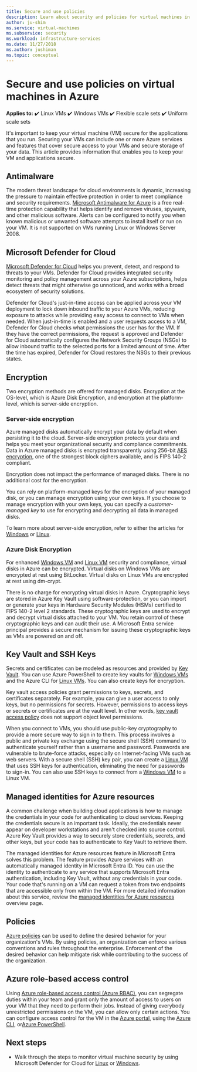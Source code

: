 ```yaml
---
title: Secure and use policies
description: Learn about security and policies for virtual machines in Azure.
author: ju-shim
ms.service: virtual-machines
ms.subservice: security
ms.workload: infrastructure-services
ms.date: 11/27/2018
ms.author: jushiman
ms.topic: conceptual
---
```


# Secure and use policies on virtual machines in Azure

**Applies to:** :heavy_check_mark: Linux VMs :heavy_check_mark: Windows VMs :heavy_check_mark: Flexible scale sets :heavy_check_mark: Uniform scale sets

It's important to keep your virtual machine (VM) secure for the applications that you run. Securing your VMs can include one or more Azure services and features that cover secure access to your VMs and secure storage of your data. This article provides information that enables you to keep your VM and applications secure.

## Antimalware

The modern threat landscape for cloud environments is dynamic, increasing the pressure to maintain effective protection in order to meet compliance and security requirements. [Microsoft Antimalware for Azure](../security/fundamentals/antimalware.md) is a free real-time protection capability that helps identify and remove viruses, spyware, and other malicious software. Alerts can be configured to notify you when known malicious or unwanted software attempts to install itself or run on your VM. It is not supported on VMs running Linux or Windows Server 2008.

## Microsoft Defender for Cloud

[Microsoft Defender for Cloud](../security-center/security-center-introduction.md) helps you prevent, detect, and respond to threats to your VMs. Defender for Cloud provides integrated security monitoring and policy management across your Azure subscriptions, helps detect threats that might otherwise go unnoticed, and works with a broad ecosystem of security solutions.

Defender for Cloud's just-in-time access can be applied across your VM deployment to lock down inbound traffic to your Azure VMs, reducing exposure to attacks while providing easy access to connect to VMs when needed. When just-in-time is enabled and a user requests access to a VM, Defender for Cloud checks what permissions the user has for the VM. If they have the correct permissions, the request is approved and Defender for Cloud automatically configures the Network Security Groups (NSGs) to allow inbound traffic to the selected ports for a limited amount of time. After the time has expired, Defender for Cloud restores the NSGs to their previous states. 

## Encryption

Two encryption methods are offered for managed disks. Encryption at the OS-level, which is Azure Disk Encryption, and encryption at the platform-level, which is server-side encryption.

### Server-side encryption

Azure managed disks automatically encrypt your data by default when persisting it to the cloud. Server-side encryption protects your data and helps you meet your organizational security and compliance commitments. Data in Azure managed disks is encrypted transparently using 256-bit [AES encryption](https://en.wikipedia.org/wiki/Advanced_Encryption_Standard), one of the strongest block ciphers available, and is FIPS 140-2 compliant.

Encryption does not impact the performance of managed disks. There is no additional cost for the encryption.

You can rely on platform-managed keys for the encryption of your managed disk, or you can manage encryption using your own keys. If you choose to manage encryption with your own keys, you can specify a *customer-managed key* to use for encrypting and decrypting all data in managed disks. 

To learn more about server-side encryption, refer to either the articles for [Windows](./disk-encryption.md) or [Linux](./disk-encryption.md).

### Azure Disk Encryption

For enhanced [Windows VM](windows/disk-encryption-overview.md) and [Linux VM](linux/disk-encryption-overview.md) security and compliance, virtual disks in Azure can be encrypted. Virtual disks on Windows VMs are encrypted at rest using BitLocker. Virtual disks on Linux VMs are encrypted at rest using dm-crypt. 

There is no charge for encrypting virtual disks in Azure. Cryptographic keys are stored in Azure Key Vault using software-protection, or you can import or generate your keys in Hardware Security Modules (HSMs) certified to FIPS 140-2 level 2 standards. These cryptographic keys are used to encrypt and decrypt virtual disks attached to your VM. You retain control of these cryptographic keys and can audit their use. A Microsoft Entra service principal provides a secure mechanism for issuing these cryptographic keys as VMs are powered on and off.

## Key Vault and SSH Keys

Secrets and certificates can be modeled as resources and provided by [Key Vault](../key-vault/general/basic-concepts.md). You can use Azure PowerShell to create key vaults for [Windows VMs](windows/key-vault-setup.md) and the Azure CLI for [Linux VMs](linux/key-vault-setup.md). You can also create keys for encryption.

Key vault access policies grant permissions to keys, secrets, and certificates separately. For example, you can give a user access to only keys, but no permissions for secrets. However, permissions to access keys or secrets or certificates are at the vault level. In other words, [key vault access policy](../key-vault/general/security-features.md) does not support object level permissions.

When you connect to VMs, you should use public-key cryptography to provide a more secure way to sign in to them. This process involves a public and private key exchange using the secure shell (SSH) command to authenticate yourself rather than a username and password. Passwords are vulnerable to brute-force attacks, especially on Internet-facing VMs such as web servers. With a secure shell (SSH) key pair, you can create a [Linux VM](linux/mac-create-ssh-keys.md) that uses SSH keys for authentication, eliminating the need for passwords to sign-in. You can also use SSH keys to connect from a [Windows VM](linux/ssh-from-windows.md) to a Linux VM.

## Managed identities for Azure resources

A common challenge when building cloud applications is how to manage the credentials in your code for authenticating to cloud services. Keeping the credentials secure is an important task. Ideally, the credentials never appear on developer workstations and aren't checked into source control. Azure Key Vault provides a way to securely store credentials, secrets, and other keys, but your code has to authenticate to Key Vault to retrieve them. 

The managed identities for Azure resources feature in Microsoft Entra solves this problem. The feature provides Azure services with an automatically managed identity in Microsoft Entra ID. You can use the identity to authenticate to any service that supports Microsoft Entra authentication, including Key Vault, without any credentials in your code.  Your code that's running on a VM can request a token from two endpoints that are accessible only from within the VM. For more detailed information about this service, review the [managed identities for Azure resources](../active-directory/managed-identities-azure-resources/overview.md) overview page.   

## Policies

[Azure policies](../governance/policy/overview.md) can be used to define the desired behavior for your organization's VMs. By using policies, an organization can enforce various conventions and rules throughout the enterprise. Enforcement of the desired behavior can help mitigate risk while contributing to the success of the organization.

## Azure role-based access control

Using [Azure role-based access control (Azure RBAC)](../role-based-access-control/overview.md), you can segregate duties within your team and grant only the amount of access to users on your VM that they need to perform their jobs. Instead of giving everybody unrestricted permissions on the VM, you can allow only certain actions. You can configure access control for the VM in the [Azure portal](../role-based-access-control/role-assignments-portal.md), using the [Azure CLI](/cli/azure/role), or[Azure PowerShell](../role-based-access-control/role-assignments-powershell.md).


## Next steps
- Walk through the steps to monitor virtual machine security by using Microsoft Defender for Cloud for [Linux](../security/fundamentals/overview.md) or [Windows](/previous-versions/azure/virtual-machines/tutorial-azure-security).
